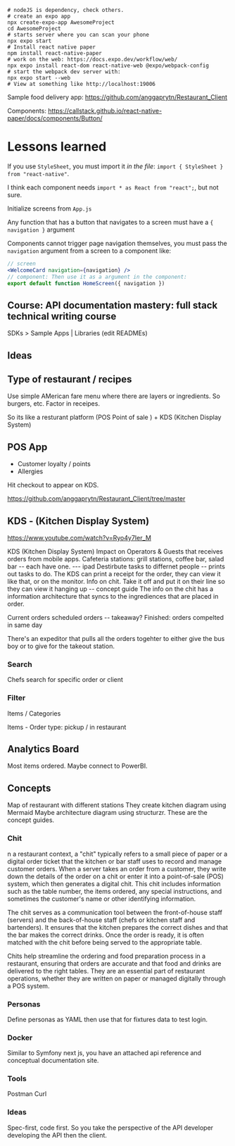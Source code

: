 ```shell
# nodeJS is dependency, check others.
# create an expo app
npx create-expo-app AwesomeProject
cd AwesomeProject
# starts server where you can scan your phone
npx expo start
# Install react native paper
npm install react-native-paper
# work on the web: https://docs.expo.dev/workflow/web/
npx expo install react-dom react-native-web @expo/webpack-config
# start the webpack dev server with:
npx expo start --web
# View at something like http://localhost:19006
```

Sample food delivery app:
https://github.com/anggaprytn/Restaurant_Client

Components:
https://callstack.github.io/react-native-paper/docs/components/Button/

# Lessons learned

If you use `StyleSheet`, you must import it _in the file_: `import { StyleSheet } from "react-native"`.

I think each component needs `import * as React from "react";`, but not sure.

Initialize screens from `App.js`

Any function that has a button that navigates to a screen must have a `{ navigation }` argument

Components cannot trigger page navigation themselves, you must pass the `navigation` argument from a screen to a component like:

```jsx
// screen
<WelcomeCard navigation={navigation} />
// component: Then use it as a argument in the component:
export default function HomeScreen({ navigation })
```

## Course: API documentation mastery: full stack technical writing course

SDKs > Sample Apps | Libraries (edit READMEs)

## Ideas

## Type of restaurant / recipes

Use simple AMerican fare menu where there are layers or ingredients.
So burgers, etc. Factor in receipes.

So its like a resturant platform (POS Point of sale ) + KDS (Kitchen Display System)

## POS App

- Customer loyalty / points
- Allergies

Hit checkout to appear on KDS.

https://github.com/anggaprytn/Restaurant_Client/tree/master

## KDS - (Kitchen Display System)

https://www.youtube.com/watch?v=Ryo4y7Ier_M

KDS (Kitchen Display System) Impact on Operators & Guests that receives orders from mobile apps.
Cafeteria stations: grill stations, coffee bar, salad bar -- each have one. --- ipad
Destirbute tasks to differnet people -- prints out tasks to do.
The KDS can print a receipt for the order, they can view it like that, or on the monitor. Info on chit.
Take it off and put it on their line so they can view it hanging up -- concept guide
The info on the chit has a information architecture that syncs to the ingrediences that are placed in order.

Current orders
scheduled orders -- takeaway?
Finished: orders compelted in same day

There's an expeditor that pulls all the orders togehter to either give the bus boy or to give for the takeout station.

### Search

Chefs search for specific order or client

### Filter

Items / Categories

Items - Order type: pickup / in restaurant

## Analytics Board

Most items ordered. Maybe connect to PowerBI.

## Concepts

Map of restaurant with different stations
They create kitchen diagram using Mermaid
Maybe architecture diagram using structurzr.
These are the concept guides.

### Chit

n a restaurant context, a "chit" typically refers to a small piece of paper or a digital order ticket that the kitchen or bar staff uses to record and manage customer orders. When a server takes an order from a customer, they write down the details of the order on a chit or enter it into a point-of-sale (POS) system, which then generates a digital chit. This chit includes information such as the table number, the items ordered, any special instructions, and sometimes the customer's name or other identifying information.

The chit serves as a communication tool between the front-of-house staff (servers) and the back-of-house staff (chefs or kitchen staff and bartenders). It ensures that the kitchen prepares the correct dishes and that the bar makes the correct drinks. Once the order is ready, it is often matched with the chit before being served to the appropriate table.

Chits help streamline the ordering and food preparation process in a restaurant, ensuring that orders are accurate and that food and drinks are delivered to the right tables. They are an essential part of restaurant operations, whether they are written on paper or managed digitally through a POS system.

### Personas

Define personas as YAML then use that for fixtures data to test login.

### Docker

Similar to Symfony next js, you have an attached api reference and conceptual documentation site.

### Tools

Postman
Curl

### Ideas

Spec-first, code first.
So you take the perspective of the API developer developing the API then the client.
